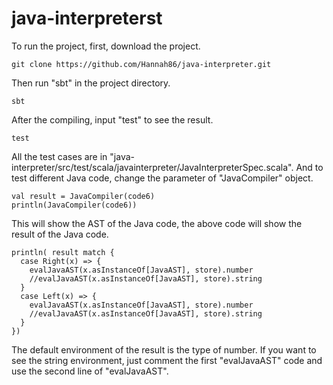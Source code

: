 # java-interpreterst
To run the project, first, download the project.
```
git clone https://github.com/Hannah86/java-interpreter.git
```
Then run "sbt" in the project directory.
```
sbt
```
After the compiling, input "test" to see the result.
```
test
```
All the test cases are in "java-interpreter/src/test/scala/javainterpreter/JavaInterpreterSpec.scala". And to test different Java code, change the parameter of "JavaCompiler" object.
```
val result = JavaCompiler(code6)
println(JavaCompiler(code6))
```
This will show the AST of the Java code, the above code will show the result of the Java code.
```
println( result match {
  case Right(x) => {
    evalJavaAST(x.asInstanceOf[JavaAST], store).number
    //evalJavaAST(x.asInstanceOf[JavaAST], store).string
  }
  case Left(x) => {
    evalJavaAST(x.asInstanceOf[JavaAST], store).number
    //evalJavaAST(x.asInstanceOf[JavaAST], store).string
  }
})
```
The default environment of the result is the type of number. If you want to see the string environment, just comment the first "evalJavaAST" code and use the second line of "evalJavaAST".
